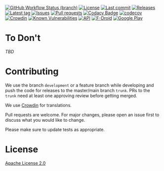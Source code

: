 [![GitHub Workflow Status (branch)](https://img.shields.io/github/workflow/status/Crazy-Marvin/ToDont/CI/development)](https://github.com/Crazy-Marvin/ToDont/actions)
[![License](https://img.shields.io/github/license/Crazy-Marvin/ToDont.svg)](https://github.com/Crazy-Marvin/ToDont/blob/development/LICENSE)
[![Last commit](https://img.shields.io/github/last-commit/Crazy-Marvin/ToDont.svg?style=flat)](https://github.com/Crazy-Marvin/ToDont/commits)
[![Releases](https://img.shields.io/github/downloads/Crazy-Marvin/ToDont/total.svg?style=flat)](https://github.com/Crazy-Marvin/ToDont/releases)
[![Latest tag](https://img.shields.io/github/tag/Crazy-Marvin/ToDont.svg?style=flat)](https://github.com/Crazy-Marvin/ToDont/tags)
[![Issues](https://img.shields.io/github/issues/Crazy-Marvin/ToDont.svg?style=flat)](https://github.com/Crazy-Marvin/ToDont/issues)
[![Pull requests](https://img.shields.io/github/issues-pr/Crazy-Marvin/ToDont.svg?style=flat)](https://github.com/Crazy-Marvin/ToDont/pulls)
[![Codacy Badge](https://app.codacy.com/project/badge/Grade/7dadc506c2df42a38c2ef733948f9492)](https://www.codacy.com/gh/Crazy-Marvin/ToDont/dashboard?utm_source=github.com&amp;utm_medium=referral&amp;utm_content=Crazy-Marvin/ToDont&amp;utm_campaign=Badge_Grade)
[![codecov](https://codecov.io/gh/Crazy-Marvin/ToDont/branch/master/graph/badge.svg)](https://codecov.io/gh/Crazy-Marvin/ToDont)
[![Crowdin](https://badges.crowdin.net/ToDont/localized.svg)](https://crowdin.com/project/ToDont)
[![Known Vulnerabilities](https://snyk.io/test/github/Crazy-Marvin/ToDont/badge.svg?targetFile=app%2Fbuild.gradle)](https://snyk.io/test/github/Crazy-Marvin/ToDont?targetFile=app%2Fbuild.gradle)
[![API](https://img.shields.io/badge/API-19%2B-brightgreen.svg?style=flat)](https://android-arsenal.com/api?level=19)
[![F-Droid](https://img.shields.io/f-droid/v/rocks.poopjournal.todont.svg)](https://f-droid.org/en/packages/rocks.poopjournal.todont/)
[![Google Play](https://badgen.net/badge/icon/googleplay?icon=googleplay&label)](https://play.google.com/store/apps/details?id=rocks.poopjournal.todont)

# To Don't

_TBD_

# Contributing

We use the branch ```development``` or a feature branch while developing and push the code for releases to the master/main branch ```trunk```. PRs to the ```trunk``` need at least one approving review before getting merged.

We use [Crowdin](https://crowdin.com/project/todont) for translations.

Pull requests are welcome. For major changes, please open an issue first to discuss what you would like to change.

Please make sure to update tests as appropriate.

# License

[Apache License 2.0](https://www.apache.org/licenses/LICENSE-2.0)
